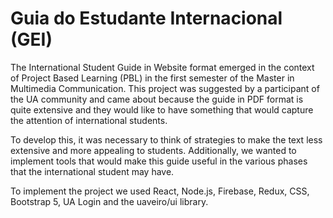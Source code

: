 # Guia do Estudante Internacional (GEI)

The International Student Guide in Website format emerged in the context of Project Based Learning (PBL) in the first semester of the Master in Multimedia Communication. This project was suggested by a participant of the UA community and came about because the guide in PDF format is quite extensive and they would like to have something that would capture the attention of international students.

To develop this, it was necessary to think of strategies to make the text less extensive and more appealing to students. Additionally, we wanted to implement tools that would make this guide useful in the various phases that the international student may have.

To implement the project we used React, Node.js, Firebase, Redux, CSS, Bootstrap 5, UA Login and the uaveiro/ui library.
